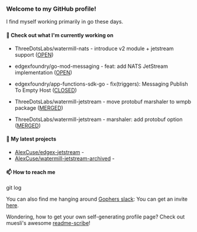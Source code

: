 ### Welcome to my GitHub profile!

I find myself working primarily in go these days.

#### 🔭 Check out what I'm currently working on

- ThreeDotsLabs/watermill-nats - introduce v2 module &#43; jetstream support ([OPEN](https://github.com/ThreeDotsLabs/watermill-nats/pull/8))

- edgexfoundry/go-mod-messaging - feat: add NATS JetStream implementation ([OPEN](https://github.com/edgexfoundry/go-mod-messaging/pull/137))

- edgexfoundry/app-functions-sdk-go - fix(triggers): Messaging Publish To Empty Host ([CLOSED](https://github.com/edgexfoundry/app-functions-sdk-go/pull/1072))

- ThreeDotsLabs/watermill-jetstream - move protobuf marshaler to wmpb package ([MERGED](https://github.com/ThreeDotsLabs/watermill-jetstream/pull/6))

- ThreeDotsLabs/watermill-jetstream - marshaler: add protobuf option ([MERGED](https://github.com/ThreeDotsLabs/watermill-jetstream/pull/3))


#### 🌱 My latest projects


- [AlexCuse/edgex-jetstream](https://github.com/AlexCuse/edgex-jetstream) - 
- [AlexCuse/watermill-jetstream-archived](https://github.com/AlexCuse/watermill-jetstream-archived) - 

#### 📫 How to reach me

git log

You can also find me hanging around [Gophers slack](https://gophers.slack.com/): You can get an invite [here](https://gophersinvite.herokuapp.com/).


Wondering, how to get your own self-generating profile page? 
Check out muesli's awesome [readme-scribe](https://github.com/muesli/readme-scribe)!
